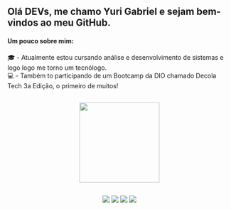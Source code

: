 ## Olá DEVs, me chamo Yuri Gabriel e sejam bem-vindos ao meu GitHub.

#### Um pouco sobre mim:<br>
🎓 - Atualmente estou cursando análise e desenvolvimento de sistemas e logo logo me torno um tecnólogo.<br>
💻 - Também to participando de um Bootcamp da DIO chamado Decola Tech 3a Edição, o primeiro de muitos!<br>

 ## 

<div align="center">
  <a href="https://github.com/yurigabriel25">
  <img height="180em" src="https://github-readme-stats.vercel.app/api?username=yurigabriel25&show_icons=true&theme=dark&include_all_commits=true&count_private=true"/>
 
 ##
 
 <div> 
  <a href="https://www.instagram.com/yuri.gabriel25/" target="_blank"><img src="https://img.shields.io/badge/-Instagram-%23E4405F?style=for-the-badge&logo=instagram&logoColor=white" target="_blank"></a>
 	<a href="https://twitter.com/yuri_gabriel25" target="_blank"><img src="https://img.shields.io/badge/Twitter-1DA1F2?style=for-the-badge&logo=twitter&logoColor=white" target="_blank"></a>
  <a href = "mailto:yurigabrielribeiro1995@gmail.com"><img src="https://img.shields.io/badge/-Gmail-%23333?style=for-the-badge&logo=gmail&logoColor=white" target="_blank"></a>
  <a href="https://www.linkedin.com/in/yuri-gabriel-8a99a8232/" target="_blank"><img src="https://img.shields.io/badge/-LinkedIn-%230077B5?style=for-the-badge&logo=linkedin&logoColor=white" target="_blank"></a>
 
</div>
